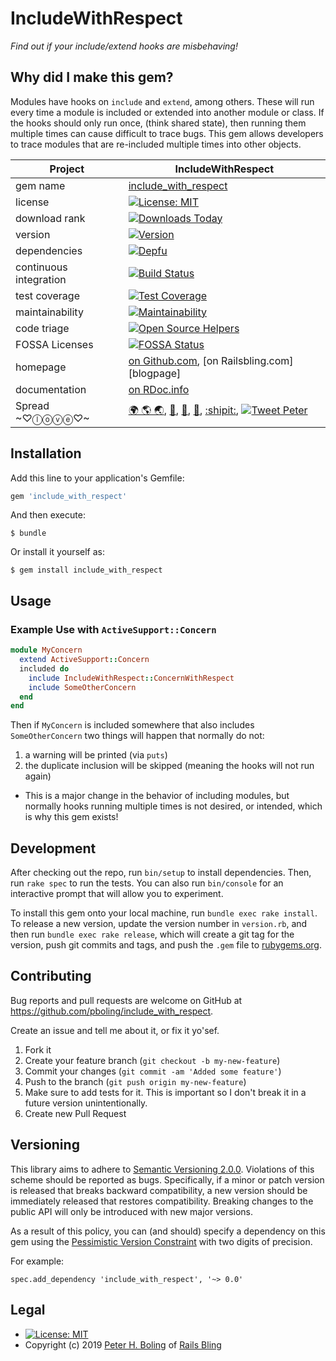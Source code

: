 # IncludeWithRespect

*Find out if your include/extend hooks are misbehaving!*

## Why did I make this gem?

Modules have hooks on `include` and `extend`, among others. These will run every time a module is included or extended into another module or class. If the hooks should only run once, (think shared state), then running them multiple times can cause difficult to trace bugs. This gem allows developers to trace modules that are re-included multiple times into other objects.

| Project                 |  IncludeWithRespect |
|------------------------ | ----------------------- |
| gem name                |  [include_with_respect][rubygems] |
| license                 |  [![License: MIT](https://img.shields.io/badge/License-MIT-green.svg)][mit] |
| download rank           |  [![Downloads Today](https://img.shields.io/gem/rd/include_with_respect.svg)](https://github.com/pboling/include_with_respect) |
| version                 |  [![Version](https://img.shields.io/gem/v/include_with_respect.svg)][rubygems] |
| dependencies            |  [![Depfu](https://badges.depfu.com/badges/7ab03542cae3755d64038f7b3e7af53e/count.svg)](https://depfu.com/github/pboling/include_with_respect?project_id=10361) |
| continuous integration  |  [![Build Status](https://travis-ci.org/pboling/include_with_respect.svg?branch=master)](https://travis-ci.org/pboling/include_with_respect) |
| test coverage           |  [![Test Coverage](https://api.codeclimate.com/v1/badges/604a8f3a996c008cb2ae/test_coverage)](https://codeclimate.com/github/pboling/include_with_respect/test_coverage) |
| maintainability         |  [![Maintainability](https://api.codeclimate.com/v1/badges/604a8f3a996c008cb2ae/maintainability)](https://codeclimate.com/github/pboling/include_with_respect/maintainability) |
| code triage             |  [![Open Source Helpers](https://www.codetriage.com/pboling/include_with_respect/badges/users.svg)](https://www.codetriage.com/pboling/include_with_respect) |
| FOSSA Licenses | [![FOSSA Status](https://app.fossa.io/api/projects/git%2Bgithub.com%2Fpboling%2Finclude_with_respect.svg?type=shield)](https://app.fossa.io/projects/git%2Bgithub.com%2Fpboling%2Finclude_with_respect?ref=badge_shield) |
| homepage                |  [on Github.com][homepage], [on Railsbling.com][blogpage] |
| documentation           |  [on RDoc.info][documentation] |
| Spread ~♡ⓛⓞⓥⓔ♡~      |  [🌍 🌎 🌏][about-me], [🍚][crowdrise], [👼][angel-list], [🐛][topcoder], [:shipit:][coderwall], [![Tweet Peter][twitter-followers]][twitter] |


## Installation

Add this line to your application's Gemfile:

```ruby
gem 'include_with_respect'
```

And then execute:

    $ bundle

Or install it yourself as:

    $ gem install include_with_respect

## Usage

### Example Use with `ActiveSupport::Concern`

```ruby
module MyConcern
  extend ActiveSupport::Concern
  included do
    include IncludeWithRespect::ConcernWithRespect
    include SomeOtherConcern
  end
end
```

Then if `MyConcern` is included somewhere that also includes `SomeOtherConcern` two things will happen that normally do not:
1. a warning will be printed (via `puts`)
2. the duplicate inclusion will be skipped (meaning the hooks will not run again)
  - This is a major change in the behavior of including modules, but normally hooks running multiple times is not desired, or intended, which is why this gem exists!

## Development

After checking out the repo, run `bin/setup` to install dependencies. Then, run `rake spec` to run the tests. You can also run `bin/console` for an interactive prompt that will allow you to experiment.

To install this gem onto your local machine, run `bundle exec rake install`. To release a new version, update the version number in `version.rb`, and then run `bundle exec rake release`, which will create a git tag for the version, push git commits and tags, and push the `.gem` file to [rubygems.org](https://rubygems.org).

## Contributing

Bug reports and pull requests are welcome on GitHub at https://github.com/pboling/include_with_respect.

Create an issue and tell me about it, or fix it yo'sef.

1. Fork it
2. Create your feature branch (`git checkout -b my-new-feature`)
3. Commit your changes (`git commit -am 'Added some feature'`)
4. Push to the branch (`git push origin my-new-feature`)
5. Make sure to add tests for it. This is important so I don't break it in a future version unintentionally.
6. Create new Pull Request

## Versioning

This library aims to adhere to [Semantic Versioning 2.0.0][semver].
Violations of this scheme should be reported as bugs. Specifically,
if a minor or patch version is released that breaks backward
compatibility, a new version should be immediately released that
restores compatibility. Breaking changes to the public API will
only be introduced with new major versions.

As a result of this policy, you can (and should) specify a
dependency on this gem using the [Pessimistic Version Constraint][pvc] with two digits of precision.

For example:

    spec.add_dependency 'include_with_respect', '~> 0.0'

## Legal

* [![License: MIT](https://img.shields.io/badge/License-MIT-green.svg)](https://opensource.org/licenses/MIT)
* Copyright (c) 2019 [Peter H. Boling][peterboling] of [Rails Bling][railsbling]

[semver]: http://semver.org/
[pvc]: http://docs.rubygems.org/read/chapter/16#page74
[railsbling]: http://www.railsbling.com
[peterboling]: http://www.peterboling.com
[coderwall]: http://coderwall.com/pboling
[documentation]: http://rdoc.info/github/pboling/gem_bench/frames
[homepage]: https://github.com/pboling/gem_bench
[mit]: https://opensource.org/licenses/MIT
[rubygems]: https://rubygems.org/gems/include_with_respect
[about-me]: https://about.me/peter.boling
[crowdrise]: https://www.crowdrise.com/helprefugeeswithhopefortomorrowliberia/fundraiser/peterboling
[angel-list]: https://angel.co/peter-boling
[topcoder]: https://www.topcoder.com/members/pboling/
[coderwall]: http://coderwall.com/pboling
[twitter-followers]: https://img.shields.io/twitter/follow/galtzo.svg?style=social&label=Follow
[twitter]: http://twitter.com/galtzo
